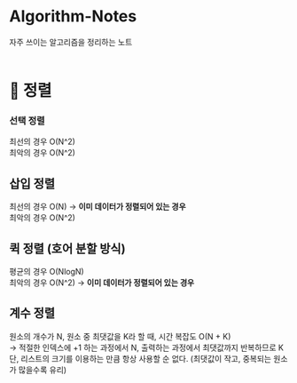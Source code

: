 # Algorithm-Notes
자주 쓰이는 알고리즘을 정리하는 노트 <br><br>

# 📌 정렬
### 선택 정렬
최선의 경우 O(N^2)<br>
최악의 경우 O(N^2)

## 삽입 정렬
최선의 경우 O(N) -> **이미 데이터가 정렬되어 있는 경우**<br>
최악의 경우 O(N^2)

## 퀵 정렬 (호어 분할 방식)
평균의 경우 O(NlogN)<br>
최악의 경우 O(N^2) -> **이미 데이터가 정렬되어 있는 경우**

## 계수 정렬
원소의 개수가 N, 원소 중 최댓값을 K라 할 때, 시간 복잡도 O(N + K)<br>
-> 적절한 인덱스에 +1 하는 과정에서 N, 출력하는 과정에서 최댓값까지 반복하므로 K<br>
단, 리스트의 크기를 이용하는 만큼 항상 사용할 순 없다. (최댓값이 작고, 중복되는 원소가 많을수록 유리)
